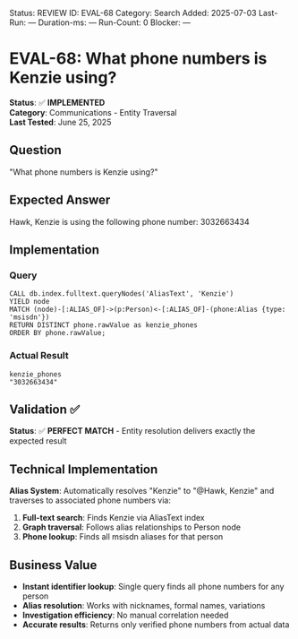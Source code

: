 <!--- META: machine-readable for scripts --->
Status: REVIEW
ID: EVAL-68
Category: Search
Added: 2025-07-03
Last-Run: —
Duration-ms: —
Run-Count: 0
Blocker: —

# EVAL-68: What phone numbers is Kenzie using?

**Status**: ✅ **IMPLEMENTED**  
**Category**: Communications - Entity Traversal  
**Last Tested**: June 25, 2025

## Question
"What phone numbers is Kenzie using?"

## Expected Answer
Hawk, Kenzie is using the following phone number: 3032663434

## Implementation

### Query
```cypher
CALL db.index.fulltext.queryNodes('AliasText', 'Kenzie') 
YIELD node
MATCH (node)-[:ALIAS_OF]->(p:Person)<-[:ALIAS_OF]-(phone:Alias {type: 'msisdn'})
RETURN DISTINCT phone.rawValue as kenzie_phones
ORDER BY phone.rawValue;
```

### Actual Result
```
kenzie_phones
"3032663434"
```

## Validation ✅

**Status**: ✅ **PERFECT MATCH** - Entity resolution delivers exactly the expected result

## Technical Implementation

**Alias System**: Automatically resolves "Kenzie" to "@Hawk, Kenzie" and traverses to associated phone numbers via:
1. **Full-text search**: Finds Kenzie via AliasText index
2. **Graph traversal**: Follows alias relationships to Person node  
3. **Phone lookup**: Finds all msisdn aliases for that person

## Business Value

- **Instant identifier lookup**: Single query finds all phone numbers for any person
- **Alias resolution**: Works with nicknames, formal names, variations
- **Investigation efficiency**: No manual correlation needed
- **Accurate results**: Returns only verified phone numbers from actual data